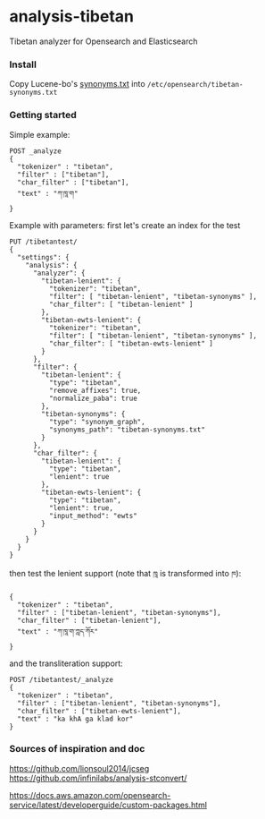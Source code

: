 # analysis-tibetan

Tibetan analyzer for Opensearch and Elasticsearch

### Install

Copy Lucene-bo's [synonyms.txt](https://github.com/buda-base/lucene-bo/blob/master/src/main/resources/synonyms.txt) into `/etc/opensearch/tibetan-synonyms.txt`

### Getting started

Simple example:

```
POST _analyze
{
  "tokenizer" : "tibetan",
  "filter" : ["tibetan"],
  "char_filter" : ["tibetan"],
  "text" : "ཀ་ཁཱ་ག"
}
```

Example with parameters: first let's create an index for the test

```
PUT /tibetantest/
{
  "settings": {
    "analysis": {
      "analyzer": {
        "tibetan-lenient": {
          "tokenizer": "tibetan",
          "filter": [ "tibetan-lenient", "tibetan-synonyms" ],
          "char_filter": [ "tibetan-lenient" ]
        },
        "tibetan-ewts-lenient": {
          "tokenizer": "tibetan",
          "filter": [ "tibetan-lenient", "tibetan-synonyms" ],
          "char_filter": [ "tibetan-ewts-lenient" ]
        }
      },
      "filter": {
        "tibetan-lenient": {
          "type": "tibetan",
          "remove_affixes": true,
          "normalize_paba": true
        },
        "tibetan-synonyms": {
          "type": "synonym_graph",
          "synonyms_path": "tibetan-synonyms.txt"
        }
      },
      "char_filter": {
        "tibetan-lenient": {
          "type": "tibetan",
          "lenient": true
        },
        "tibetan-ewts-lenient": {
          "type": "tibetan",
          "lenient": true,
          "input_method": "ewts"
        }
      }
    }
  }
}
```

then test the lenient support (note that `ཁཱ` is transformed into `ཁ`):

```
{
  "tokenizer" : "tibetan",
  "filter" : ["tibetan-lenient", "tibetan-synonyms"],
  "char_filter" : ["tibetan-lenient"],
  "text" : "ཀ་ཁཱ་ག་ཀླད་ཀོར"
}
```

and the transliteration support:

```
POST /tibetantest/_analyze
{
  "tokenizer" : "tibetan",
  "filter" : ["tibetan-lenient", "tibetan-synonyms"],
  "char_filter" : ["tibetan-ewts-lenient"],
  "text" : "ka khA ga klad kor"
}
```

### Sources of inspiration and doc

https://github.com/lionsoul2014/jcseg
https://github.com/infinilabs/analysis-stconvert/

https://docs.aws.amazon.com/opensearch-service/latest/developerguide/custom-packages.html
